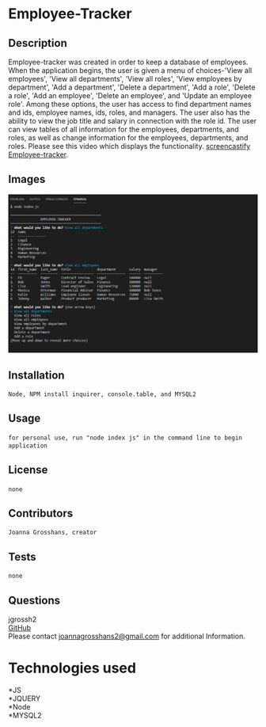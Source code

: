 # Employee-Tracker

## Description

Employee-tracker was created in order to keep a database of employees. When the application begins, the user is given a menu of choices-'View all employees', 'View all departments', 'View all roles', 'View employees by department', 'Add a department', 'Delete a department', 'Add a role', 'Delete a role', 'Add an employee', 'Delete an employee', and 'Update an employee role'. Among these options, the user has access to find department names and ids, employee names, ids, roles, and managers. The user also has the ability to view the job title and salary in connection with the role id. The user can view tables of all information for the employees, departments, and roles, as well as change information for the employees, departments, and roles. Please see this video which displays the functionality. [screencastify Employee-tracker](https://drive.google.com/file/d/1z0VTdvhxwynQ0DJsbm8Hq0SoxF6Lbb34/view).

## Images 
![Employee-Tracker](./assets/employee-tracker-image.png) <br>

## Installation
    Node, NPM install inquirer, console.table, and MYSQL2
## Usage
    for personal use, run "node index js" in the command line to begin application
## License
    none
## Contributors
    Joanna Grosshans, creator
## Tests
    none
## Questions
jgrossh2 <br />
[GitHub](https://github.com/jgrossh2/employee-tracker) <br />
Please contact <joannagrosshans2@gmail.com> for additional Information.

# Technologies used
 *JS <br>
 *JQUERY<br>
 *Node <br>
 *MYSQL2<br>
 